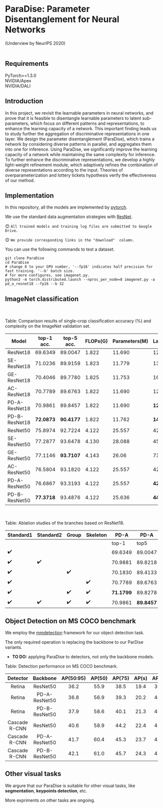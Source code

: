 # ParaDise: Parameter Disentanglement for Neural Networks
(Underview by NeurIPS 2020)
<br><br>

## Requirements
PyTorch>=1.3.0<br>
NVIDIA/Apex<br>
NVIDIA/DALI<br>

## Introduction
In this project, we revisit the learnable parameters in neural networks, and prove that it is feasible to disentangle learnable parameters to latent sub-parameters, which focus on different patterns and representations, to enhance the learning capacity of a network. This important finding leads us to study further the aggregation of discriminative representations in one layer. We design the  parameter disentanglement (ParaDise), which trains a network by considering diverse patterns in parallel, and aggregates them into one for inference. Using ParaDise, we significantly improve the learning capacity of a network while maintaining the same complexity for inference. To further enhance the discriminative representations, we develop a highly light-weight refinement module, which adaptively refines the combination of diverse representations according to the input. Theories of overparameterization and lottery tickets hypothesis verify the effectiveness of our method. 



## Implementation
In this repository, all the models are implemented by [pytorch](https://pytorch.org/).<br>

We use the standard data augmentation strategies with [ResNet](https://github.com/pytorch/examples/blob/master/imagenet/main.py).<br>

:blush: `All trained models and training log files are submitted to Google Drive.`

:blush: `We provide corresponding links in the "download"  column.`

You can use the following commands to test a dataset.

```shell
git clone ParaDise
cd ParaDise
# change 8 to your GPU number, '--fp16' indicates half precision for fast training. '--b' batch size.
# for more configures, see imagenet.py.
python3 -m torch.distributed.launch --nproc_per_node=8 imagenet.py -a pd_a_resnet18 --fp16 --b 32
```


## ImageNet classification
<br>
<br>
Table:  Comparison results of single-crop classification accuracy (%) and complexity on the ImageNet validation set.

| Model | top-1 acc. |top-5 acc. |FLOPs(G)|Parameters(M)|Latency(cpu)|Download|
| --- | --- |--- |--- |--- |---|---|
| ResNet18 | 69.6349 |89.0047|1.822|11.690|12ms|<a href="">model</a> <a href="">log</a>|
| SE-ResNet18 | 71.0236 |89.9159|1.823|11.779|13ms|<a href="">model</a> <a href="">log</a>|
| GE-ResNet18 | 70.4046 |89.7780|1.825|11.753|16ms|<a href="">model</a> <a href="">log</a>|
| AC-ResNet18 | 70.7789 |89.6763|1.822|11.690|12ms|<a href="">model</a> <a href="">log</a>|
| PD-A-ResNet18 | 70.9861 |89.8457|1.822|11.690|**12ms**|<a href="">model</a> <a href="">log</a>|
| PD-B-ResNet18 | **72.0873** |**90.4177**|1.822|11.762|**14ms**|<a href="">model</a> <a href="">log</a>|
| ResNet50 | 75.8974|92.7224|4.122|25.557|42ms|<a href="">model</a> <a href="">log</a>|
| SE-ResNet50 | 77.2877|93.6478|4.130|28.088|45ms|<a href="">model</a> <a href="">log</a>|
| GE-ResNet50 | 77.1146 |**93.7107**|4.143|26.06|73ms|<a href="">model</a> <a href="">log</a>|
| AC-ResNet50 |76.5804|93.1820|4.122|25.557|42ms|<a href="">model</a> <a href="">log</a>|
| PD-A-ResNet50 | 76.6867|93.3193|4.122|25.557|**42ms**|<a href="">model</a> <a href="">log</a>|
| PD-B-ResNet50 |**77.3718** |93.4876|4.122|25.636|**44ms**|<a href="">model</a> <a href="">log</a>|



<br>
<br>
Table: Ablation studies of the branches based on ResNet18.

| Standard1 | Standard2 |Group|Skeleton|PD-A|PD-A|PD-A|PD-B|PD-B|PD-B|
| --- | --- |--- |--- |--- |---|---|---|---|---|
|  |  | | |top-1|top5|Download|top1|top-5|Download|
|  :heavy_check_mark:| | | |69.6349|89.0047|<a href="">model</a> <a href="">log</a>|-|-|-|
|  :heavy_check_mark:| :heavy_check_mark: | | |70.9881|89.8218|<a href="">model</a> <a href="">log</a>|71.8990|90.3739|<a href="">model</a> <a href="">log</a>|
|  :heavy_check_mark:| |  :heavy_check_mark:| |70.1830|89.4133|<a href="">model</a> <a href="">log</a>|70.0474|89.3156|<a href="">model</a> <a href="">log</a>|
|  :heavy_check_mark:| |  |:heavy_check_mark: |70.7789|89.6763|<a href="">model</a> <a href="">log</a>|71.9872|90.4157|<a href="">model</a> <a href="">log</a>|
|  :heavy_check_mark:| | :heavy_check_mark: |:heavy_check_mark: |**71.1799**|89.8278|<a href="">model</a> <a href="">log</a>|71.8232|90.2524|<a href="">model</a> <a href="">log</a>|
|  :heavy_check_mark:| :heavy_check_mark:| :heavy_check_mark: |:heavy_check_mark: |70.9861|**89.8457**|<a href="">model</a> <a href="">log</a>|**72.0873**|**90.4177**|<a href="">model</a> <a href="">log</a>|




## Object Detection on MS COCO benchmark
We employ the [mmdetection](https://github.com/open-mmlab/mmdetection) framework for our object detection task. 

The only required operation is replacing the backbone to our ParDise variants.

- **TO DO:** applying ParaDise to detectors, not only the backbone models.

Table: Detection performance on MS COCO benchmark.

| Detector | Backbone | AP(50:95) | AP(50) | AP(75) | AP(s)|AP(m)|AP(l)|Download
|:-:|:-:|:-:|:-:|:-:|:-:|:-:|:-:|:-:|
|Retina|ResNet50|36.2|55.9|38.5|19.4|39.8|48.3|[model](https://drive.google.com/open?id=1imZvUrwg6Vy6TFRLAsL62FsF-DyizZXR) [log](https://drive.google.com/open?id=14rRmHai_9ghL5oC-1DTTiLrt4w_HY0Yl)
|Retina|PD-A-ResNet50|36.8|56.9|39.3|20.2|40.7|49.4|[model]() [log]()
|Retina|PD-B-ResNet50|37.9|58.6|40.1|21.3|40.8|50.7|[model]() [log]()
Cascade R-CNN|ResNet50|40.6|58.9|44.2|22.4|43.7|54.7|[model](https://drive.google.com/open?id=1jGUT2KsFggLSJMkH0cgJUJV_p_cSM-7f) [log](https://drive.google.com/open?id=13g-4XlMlySVUJyrvWeU5FVCA--cojaCk)
Cascade R-CNN|PD-A-ResNet50|41.7|60.4|45.3|23.7|44.5|55.3|[model]() [log]()
Cascade R-CNN|PD-B-ResNet50|42.1|61.0|45.7|24.3|45.3 |55.5|[model]() [log]()

## Other visual tasks

We argure that our ParaDise is suitable for other visual tasks, like **segmentation**, **keypoints detection**, etc. 

More expriments on other tasks are ongoing. 

